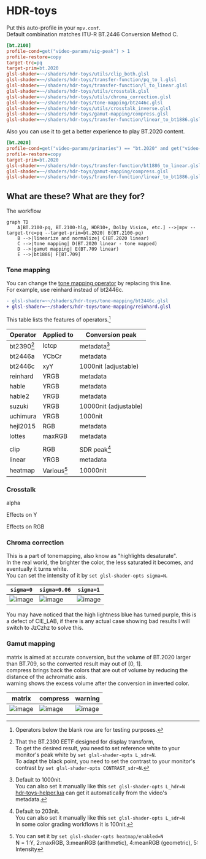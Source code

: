 # HDR-toys

Put this auto-profile in your `mpv.conf`.  
Default combination matches ITU-R BT.2446 Conversion Method C.

```ini
[bt.2100]
profile-cond=get("video-params/sig-peak") > 1
profile-restore=copy
target-trc=pq
target-prim=bt.2020
glsl-shader=~~/shaders/hdr-toys/utils/clip_both.glsl
glsl-shader=~~/shaders/hdr-toys/transfer-function/pq_to_l.glsl
glsl-shader=~~/shaders/hdr-toys/transfer-function/l_to_linear.glsl
glsl-shader=~~/shaders/hdr-toys/utils/crosstalk.glsl
glsl-shader=~~/shaders/hdr-toys/utils/chroma_correction.glsl
glsl-shader=~~/shaders/hdr-toys/tone-mapping/bt2446c.glsl
glsl-shader=~~/shaders/hdr-toys/utils/crosstalk_inverse.glsl
glsl-shader=~~/shaders/hdr-toys/gamut-mapping/compress.glsl
glsl-shader=~~/shaders/hdr-toys/transfer-function/linear_to_bt1886.glsl
```

Also you can use it to get a better experience to play BT.2020 content.

```ini
[bt.2020]
profile-cond=get("video-params/primaries") == "bt.2020" and get("video-params/sig-peak") == 1
profile-restore=copy
target-prim=bt.2020
glsl-shader=~~/shaders/hdr-toys/transfer-function/bt1886_to_linear.glsl
glsl-shader=~~/shaders/hdr-toys/gamut-mapping/compress.glsl
glsl-shader=~~/shaders/hdr-toys/transfer-function/linear_to_bt1886.glsl
```

## What are these? What are they for?

The workflow

```mermaid
graph TD
    A[BT.2100-pq, BT.2100-hlg, HDR10+, Dolby Vision, etc.] -->|mpv --target-trc=pq --target-prim=bt.2020| B(BT.2100-pq)
    B -->|linearize and normalize| C(BT.2020 linear)
    C -->|tone mapping| D(BT.2020 linear - tone mapped)
    D -->|gamut mapping| E(BT.709 linear)
    E -->|bt1886| F[BT.709]
```

### Tone mapping

You can change the [tone mapping operator](https://github.com/Natural-Harmonia-Gropius/mpv_config/tree/main/portable_config/shaders/hdr-toys/tone-mapping) by replacing this line.  
For example, use reinhard instead of bt2446c.

```diff
- glsl-shader=~~/shaders/hdr-toys/tone-mapping/bt2446c.glsl
+ glsl-shader=~~/shaders/hdr-toys/tone-mapping/reinhard.glsl
```

This table lists the features of operators.[^1]

| Operator   | Applied to  | Conversion peak       |
| ---------- | ----------- | --------------------- |
| bt2390[^5] | Ictcp       | metadata[^2]          |
| bt2446a    | YCbCr       | metadata              |
| bt2446c    | xyY         | 1000nit (adjustable)  |
| reinhard   | YRGB        | metadata              |
| hable      | YRGB        | metadata              |
| hable2     | YRGB        | metadata              |
| suzuki     | YRGB        | 10000nit (adjustable) |
| uchimura   | YRGB        | 1000nit               |
| hejl2015   | RGB         | metadata              |
| lottes     | maxRGB      | metadata              |
|            |             |                       |
| clip       | RGB         | SDR peak[^3]          |
| linear     | YRGB        | metadata              |
| heatmap    | Various[^4] | 10000nit              |

[^1]: Operators below the blank row are for testing purposes.
[^2]:
    Default to 1000nit.  
    You can also set it manually like this `set glsl-shader-opts L_hdr=N`  
    [hdr-toys-helper.lua](https://github.com/Natural-Harmonia-Gropius/mpv_config/blob/main/portable_config/scripts/hdr-toys-helper.lua) can get it automatically from the video's metadata.

[^3]:
    Default to 203nit.  
    You can also set it manually like this `set glsl-shader-opts L_sdr=N`  
    In some color grading workflows it is 100nit.

[^4]:
    You can set it by `set glsl-shader-opts heatmap/enabled=N`  
    N = 1:Y, 2:maxRGB, 3:meanRGB (arithmetic), 4:meanRGB (geometric), 5: Intensity

[^5]:
    That the BT.2390 EETF designed for display transform,  
    To get the desired result, you need to set reference white to your monitor's peak white by `set glsl-shader-opts L_sdr=N`.  
    To adapt the black point, you need to set the contrast to your monitor's contrast by `set glsl-shader-opts CONTRAST_sdr=N`.

### Crosstalk

alpha

Effects on Y

Effects on RGB

### Chroma correction

This is a part of tonemapping, also know as "highlights desaturate".  
In the real world, the brighter the color, the less saturated it becomes, and eventually it turns white.  
You can set the intensity of it by `set glsl-shader-opts sigma=N`.

| `sigma=0`                                                                                                       | `sigma=0.06`                                                                                                    | `sigma=1`                                                                                                       |
| --------------------------------------------------------------------------------------------------------------- | --------------------------------------------------------------------------------------------------------------- | --------------------------------------------------------------------------------------------------------------- |
| ![image](https://user-images.githubusercontent.com/50797982/213429953-414bf782-02a4-49db-9637-b985fd47d43b.png) | ![image](https://user-images.githubusercontent.com/50797982/213437593-c7e2c38d-0350-4558-90d0-f0eeee798f43.png) | ![image](https://user-images.githubusercontent.com/50797982/213430036-6371574c-6989-4a7d-a711-e9c835e9071a.png) |

You may have noticed that the high lightness blue has turned purple, this is a defect of CIE_LAB, if there is any actual case showing bad results I will switch to JzCzhz to solve this.

### Gamut mapping

matrix is aimed at accurate conversion, but the volume of BT.2020 larger than BT.709, so the converted result may out of [0, 1].  
compress brings back the colors that are out of volume by reducing the distance of the achromatic axis.  
warning shows the excess volume after the conversion in inverted color.

| matrix                                                                                                          | compress                                                                                                        | warning                                                                                                         |
| --------------------------------------------------------------------------------------------------------------- | --------------------------------------------------------------------------------------------------------------- | --------------------------------------------------------------------------------------------------------------- |
| ![image](https://user-images.githubusercontent.com/50797982/213413557-1769ffb3-3b1c-4cc9-9645-5296ca4a3c48.png) | ![image](https://user-images.githubusercontent.com/50797982/213413438-06c20760-dac7-4399-86d4-0bea861d96c2.png) | ![image](https://user-images.githubusercontent.com/50797982/213413809-5e40d3c2-b2d4-4b9d-bb40-44069818286f.png) |
